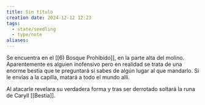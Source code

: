 ```yaml
---
title: Sin título
creation date: 2024-12-12 12:23
tags:
  - state/seedling
  - type/note
aliases:
---
```

Se encuentra en el [[6) Bosque Prohibido]], en la parte alta del molino. Aparentemente es alguien inofensivo pero en realidad se trata de una enorme bestia que te preguntará si sabes de algún lugar al que mandarlo. Si le envías a la capilla, matará a todo el mundo allí. 

Al atacarle revelara su verdadera forma y tras ser derrotado soltará la runa de Caryll [[Bestia]].  
